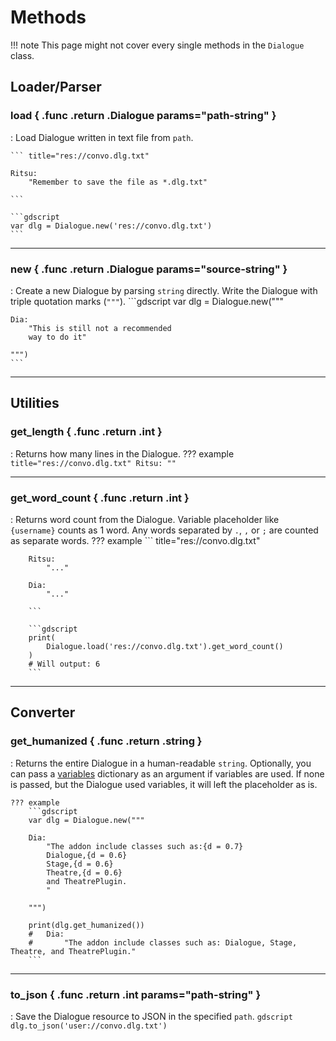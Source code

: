 # Methods

!!! note
    This page might not cover every single methods in the `Dialogue` class.

## Loader/Parser

### load { .func .return .Dialogue params="path-string" }
:   Load Dialogue written in text file from `path`.

    ``` title="res://convo.dlg.txt"

    Ritsu:
        "Remember to save the file as *.dlg.txt"

    ```

    ```gdscript
    var dlg = Dialogue.new('res://convo.dlg.txt')
    ```

<hr>

### new { .func .return .Dialogue params="source-string" }
:   Create a new Dialogue by parsing `string` directly. Write the Dialogue with triple quotation marks (`"""`).
    ```gdscript
    var dlg = Dialogue.new("""

    Dia:
        "This is still not a recommended
        way to do it"

    """)
    ```

<hr>

## Utilities

### get_length { .func .return .int }

:   Returns how many lines in the Dialogue.
    ??? example
        ``` title="res://convo.dlg.txt"
        Ritsu:
            ""
        ```

<hr>

### get_word_count { .func .return .int }

:    Returns word count from the Dialogue. Variable placeholder like `{username}` counts as 1 word. Any words separated by `.`, `,` or `;` are counted as separate words.
    ??? example
        ``` title="res://convo.dlg.txt"

        Ritsu:
            "..."

        Dia:
            "..."

        ```

        ```gdscript
        print(
            Dialogue.load('res://convo.dlg.txt').get_word_count()
        )
        # Will output: 6
        ```

<hr>

## Converter

### get_humanized { .func .return .string }

:   Returns the entire Dialogue in a human-readable `string`. Optionally, you can pass a [variables](../../stage/references/properties.md#variables) dictionary as an argument if variables are used. If none is passed, but the Dialogue used variables, it will left the placeholder as is.

    ??? example
        ```gdscript
        var dlg = Dialogue.new("""

        Dia:
            "The addon include classes such as:{d = 0.7}
            Dialogue,{d = 0.6}
            Stage,{d = 0.6}
            Theatre,{d = 0.6}
            and TheatrePlugin.
            "

        """)

        print(dlg.get_humanized())
        #   Dia:
        #       "The addon include classes such as: Dialogue, Stage, Theatre, and TheatrePlugin."
        ```

<hr>

### to_json { .func .return .int params="path-string" }

:   Save the Dialogue resource to JSON in the specified `path`.
    ```gdscript
    dlg.to_json('user://convo.dlg.txt')
    ```